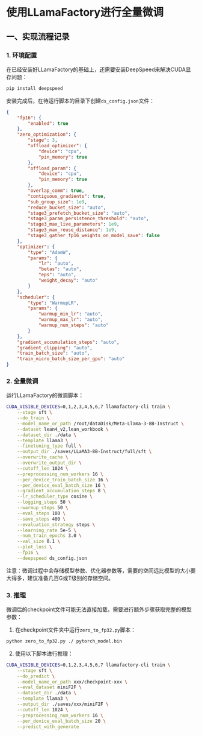 
# 使用LLamaFactory进行全量微调

## 一、实现流程记录

### 1. 环境配置

在已经安装好LLamaFactory的基础上，还需要安装DeepSpeed来解决CUDA显存问题：

```bash
pip install deepspeed
```

安装完成后，在待运行脚本的目录下创建`ds_config.json`文件：

```json
{
    "fp16": {
        "enabled": true
    },
    "zero_optimization": {
        "stage": 3,
        "offload_optimizer": {
            "device": "cpu",
            "pin_memory": true
        },
        "offload_param": {
            "device": "cpu",
            "pin_memory": true
        },
        "overlap_comm": true,
        "contiguous_gradients": true,
        "sub_group_size": 1e9,
        "reduce_bucket_size": "auto",
        "stage3_prefetch_bucket_size": "auto",
        "stage3_param_persistence_threshold": "auto",
        "stage3_max_live_parameters": 1e9,
        "stage3_max_reuse_distance": 1e9,
        "stage3_gather_fp16_weights_on_model_save": false
    },
    "optimizer": {
        "type": "AdamW",
        "params": {
            "lr": "auto",
            "betas": "auto",
            "eps": "auto",
            "weight_decay": "auto"
        }
    },
    "scheduler": {
        "type": "WarmupLR",
        "params": {
            "warmup_min_lr": "auto",
            "warmup_max_lr": "auto",
            "warmup_num_steps": "auto"
        }
    },
    "gradient_accumulation_steps": "auto",
    "gradient_clipping": "auto",
    "train_batch_size": "auto",
    "train_micro_batch_size_per_gpu": "auto"
}
```

### 2. 全量微调

运行LLamaFactory的微调脚本：

```bash
CUDA_VISIBLE_DEVICES=0,1,2,3,4,5,6,7 llamafactory-cli train \
    --stage sft \
    --do_train \
    --model_name_or_path /root/dataDisk/Meta-Llama-3-8B-Instruct \
    --dataset lean4_v2,lean_workbook \
    --dataset_dir ./data \
    --template llama3 \
    --finetuning_type full \
    --output_dir ./saves/LLaMA3-8B-Instruct/full/sft \
    --overwrite_cache \
    --overwrite_output_dir \
    --cutoff_len 1024 \
    --preprocessing_num_workers 16 \
    --per_device_train_batch_size 16 \
    --per_device_eval_batch_size 16 \
    --gradient_accumulation_steps 8 \
    --lr_scheduler_type cosine \
    --logging_steps 50 \
    --warmup_steps 50 \
    --eval_steps 100 \
    --save_steps 400 \
    --evaluation_strategy steps \
    --learning_rate 5e-5 \
    --num_train_epochs 3.0 \
    --val_size 0.1 \
    --plot_loss \
    --fp16 \
    --deepspeed ds_config.json
```

注意：微调过程中会存储模型参数、优化器参数等，需要的空间远比模型的大小要大得多，建议准备几百G或T级别的存储空间。

### 3. 推理

微调后的checkpoint文件可能无法直接加载，需要进行额外步骤获取完整的模型参数：

1. 在checkpoint文件夹中运行`zero_to_fp32.py`脚本：

```bash
python zero_to_fp32.py ./ pytorch_model.bin
```

2. 使用以下脚本进行推理：

```bash
CUDA_VISIBLE_DEVICES=0,1,2,3,4,5,6,7 llamafactory-cli train \
    --stage sft \
    --do_predict \
    --model_name_or_path xxx/checkpoint-xxx \
    --eval_dataset miniF2F \
    --dataset_dir ./data \
    --template llama3 \
    --output_dir ./saves/xxx/miniF2F \
    --cutoff_len 1024 \
    --preprocessing_num_workers 16 \
    --per_device_eval_batch_size 20 \
    --predict_with_generate
```


<script src="https://giscus.app/client.js"
        data-repo="InuyashaYang/AIDIY"
        data-repo-id="R_kgDOM1VVTQ"
        data-category="Announcements"
        data-category-id="DIC_kwDOM1VVTc4Ckls_"
        data-mapping="pathname"
        data-strict="0"
        data-reactions-enabled="1"
        data-emit-metadata="0"
        data-input-position="bottom"
        data-theme="preferred_color_scheme"
        data-lang="zh-CN"
        crossorigin="anonymous"
        async>
</script>
